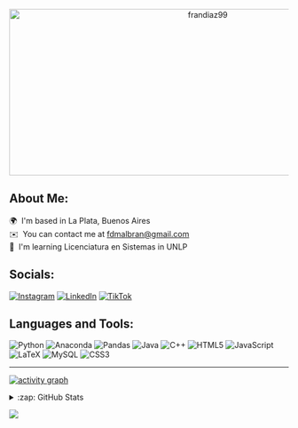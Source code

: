 
<!-- <p align="center">
<img alt="loficity" width="600px" src="https://github.com/HyunCafe/HyunCafe/raw/main/assests/loficity.gif"</img>
</p> -->

<p align="center">
  <img src="https://socialify.git.ci/frandiaz99/frandiaz99/image?description=1&descriptionEditable=Estudiante%20de%20Licenciatura%20en%20Sistemas%0A&font=Jost&owner=1&pattern=Circuit%20Board&theme=Dark" alt="frandiaz99" width="700" height="300" />
</p>

## About Me:
🌍  I'm based in La Plata, Buenos Aires<br>✉️  You can contact me at [fdmalbran@gmail.com](mailto:fdmalbran@gmail.com)<br>🧠  I'm learning Licenciatura en Sistemas in UNLP


## Socials:
[![Instagram](https://img.shields.io/badge/Instagram-%23E4405F.svg?style=for-the-badge&logo=Instagram&logoColor=white)](https://instagram.com/frandiazmalbran) [![LinkedIn](https://img.shields.io/badge/LinkedIn-%230077B5.svg?style=for-the-badge&logo=linkedin&logoColor=white)](https://linkedin.com/in/francisco-diaz-308b631a1) [![TikTok](https://img.shields.io/badge/TikTok-%23000000.svg?style=for-the-badge&logo=TikTok&logoColor=white)](https://tiktok.com/@frandiax99) 

## Languages and Tools:
![Python](https://img.shields.io/badge/python-3670A0?style=for-the-badge&logo=python&logoColor=ffdd54) ![Anaconda](https://img.shields.io/badge/Anaconda-%2344A833.svg?style=for-the-badge&logo=anaconda&logoColor=white) ![Pandas](https://img.shields.io/badge/pandas-%23150458.svg?style=for-the-badge&logo=pandas&logoColor=white) ![Java](https://img.shields.io/badge/java-%23ED8B00.svg?style=for-the-badge&logo=openjdk&logoColor=white) ![C++](https://img.shields.io/badge/c++-%2300599C.svg?style=for-the-badge&logo=c%2B%2B&logoColor=white) ![HTML5](https://img.shields.io/badge/html5-%23E34F26.svg?style=for-the-badge&logo=html5&logoColor=white)  ![JavaScript](https://img.shields.io/badge/javascript-%23323330.svg?style=for-the-badge&logo=javascript&logoColor=%23F7DF1E) ![LaTeX](https://img.shields.io/badge/latex-%23008080.svg?style=for-the-badge&logo=latex&logoColor=white)  ![MySQL](https://img.shields.io/badge/mysql-%2300000f.svg?style=for-the-badge&logo=mysql&logoColor=white) ![CSS3](https://img.shields.io/badge/css3-%231572B6.svg?style=for-the-badge&logo=css3&logoColor=white)

--- 
[![activity graph](https://github-readme-activity-graph.vercel.app/graph?username=frandiaz99&theme=high-contrast)](https://github.com/frandiaz99/github-readme-activity-graph)

<details>
  <summary>:zap: GitHub Stats</summary>
  
<div align="center">
  <a href="https://github.com/frandiaz99/github-readme-stats">
    <img align="center" src="https://github-readme-stats.vercel.app/api?username=frandiaz99&show_icons=true&theme=dark&hide_border=true" alt="FranDiaz's github stats" height="195px" />
  </a>
  <a href="https://github.com/frandiaz99/github-readme-stats">
    <img align="center" src="https://github-readme-stats.vercel.app/api/top-langs/?username=frandiaz99&layout=compact&theme=dark&hide_border=true" height="195px" />
  </a>
</div>



</details>

[![](https://visitcount.itsvg.in/api?id=frandiaz99&icon=5&color=12)](https://visitcount.itsvg.in)


<!-- Proudly created with GPRM ( https://gprm.itsvg.in ) -->





